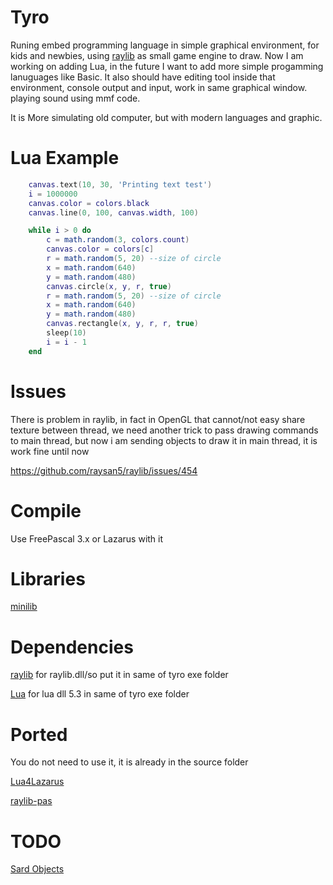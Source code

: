 # Tyro

Runing embed programming language in simple graphical environment, for kids and newbies, using [raylib](https://www.raylib.com/) as small game engine to draw.
Now I am working on adding Lua, in the future I want to add more simple progamming lanuguages like Basic.
It also should have editing tool inside that environment, console output and input, work in same graphical window.
playing sound using mmf code.

It is More simulating old computer, but with modern languages and graphic.

# Lua Example

```lua
    canvas.text(10, 30, 'Printing text test')
    i = 1000000
    canvas.color = colors.black
    canvas.line(0, 100, canvas.width, 100)

    while i > 0 do
        c = math.random(3, colors.count)
        canvas.color = colors[c]
        r = math.random(5, 20) --size of circle
        x = math.random(640)
        y = math.random(480)
        canvas.circle(x, y, r, true)
        r = math.random(5, 20) --size of circle
        x = math.random(640)
        y = math.random(480)
        canvas.rectangle(x, y, r, r, true)
        sleep(10)
        i = i - 1
    end
```

# Issues

There is problem in raylib, in fact in OpenGL that cannot/not easy share texture between thread, we need another trick to pass drawing commands to main thread, but now i am sending objects to draw it in main thread, it is work fine until now

https://github.com/raysan5/raylib/issues/454

# Compile

Use FreePascal 3.x or Lazarus with it

# Libraries

[minilib](https://sourceforge.net/p/minilib/)

# Dependencies

[raylib](https://www.raylib.com/) for raylib.dll/so put it in same of tyro exe folder

[Lua](https://www.lua.org/) for lua dll 5.3 in same of tyro exe folder

# Ported

You do not need to use it, it is already in the source folder

[Lua4Lazarus](https://github.com/malcome/Lua4Lazarus)

[raylib-pas](https://github.com/zaher/raylib-pas)

# TODO

[Sard Objects](https://github.com/parmaja/p-sard)

